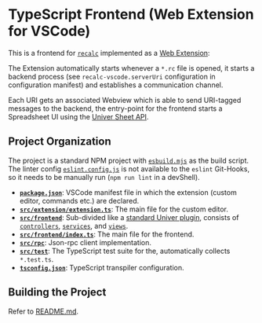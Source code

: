 # TypeScript Frontend (Web Extension for VSCode)

This is a frontend for [`recalc`](../README.md) implemented as a
[Web Extension](https://code.visualstudio.com/api/extension-guides/webview):

The Extension automatically starts whenever a `*.rc` file is opened, it starts a backend
process (see `recalc-vscode.serverUri` configuration in configuration manifest) and
establishes a communication channel.

Each URI gets an associated Webview which is able to send URI-tagged messages to the
backend, the entry-point for the frontend starts a Spreadsheet UI using the
[Univer Sheet API][univer-sheet-api].

## Project Organization

The project is a standard NPM project with [`esbuild.mjs`](./esbuild.mjs) as the build
script. The linter config [`eslint.config.js`](./eslint.config.js) is not available
to the `eslint` Git-Hooks, so it needs to be manually run (`npm run lint` in a devShell).

- **[`package.json`](./package.json)**: VSCode manifest file in which the extension
  (custom editor, commands etc.) are declared.
- **[`src/extension/extension.ts`](./src/extension/extension.ts)**: The main file for the
  custom editor.
- **[`src/frontend`](./src/frontend)**: Sub-divided like a
  [standard Univer plugin][plugin-directory-structure], consists of
  [`controllers`](./src/frontend/controllers), [`services`](./src/frontend/services),
  and [`views`](./src/frontend/views).
- **[`src/frontend/index.ts`](./src/frontend/index.ts)**: The main file for the frontend.
- **[`src/rpc`](./src/frontend/rpc)**: Json-rpc client implementation.
- **[`src/test`](./src/test)**: The TypeScript test suite for the, automatically
  collects `*.test.ts`.
- **[`tsconfig.json`](./tsconfig.json)**: TypeScript transpiler configuration.

## Building the Project

Refer to [README.md](../README.md#building-the-project).

<!-- References -->

  [univer-sheet-api]: https://docs.univer.ai/en-US/guides/sheets/features/core/sheet-api
  [plugin-directory-structure]: https://docs.univer.ai/en-US/blog/anatomy#plugin-directory-structure
